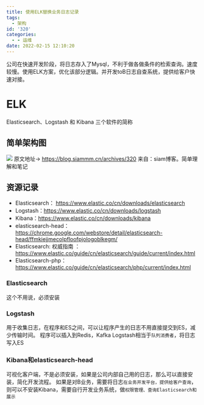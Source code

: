 ```yaml
---
title: 使用ELK替换业务日志记录
tags: 
  - 架构
id: '320'
categories:
  - - 运维
date: 2022-02-15 12:10:20
---
```


公司在快速开发阶段，将日志存入了Mysql，不利于做各做条件的检索查询。速度较慢。使用ELK方案，优化该部分逻辑。并开发toB日志自查系统，提供给客户快速对接。

# ELK

Elasticsearch、Logstash 和 Kibana 三个软件的简称

## 简单架构图

![](http://blog.siammm.cn/wp-content/uploads/2022/02/wp_editor_md_763628059c5ca787cf55fd1e6e5a9663.jpg) 原文地址-> https://blog.siammm.cn/archives/320 来自：siam博客。简单理解和笔记

## 资源记录

*   Elasticsearch： https://www.elastic.co/cn/downloads/elasticsearch
*   Logstash：https://www.elastic.co/cn/downloads/logstash
*   Kibana：https://www.elastic.co/cn/downloads/kibana
*   elasticsearch-head：https://chrome.google.com/webstore/detail/elasticsearch-head/ffmkiejjmecolpfloofpjologoblkegm/
*   Elasticsearch: 权威指南 ：https://www.elastic.co/guide/cn/elasticsearch/guide/current/index.html
*   Elasticsearch-php：https://www.elastic.co/guide/cn/elasticsearch/php/current/index.html

### Elasticsearch

这个不用说，必须安装

### Logstash

用于收集日志，在程序和ES之间，可以让程序产生的日志不用直接提交到ES，减少传输时间。 程序可以插入到Redis，Kafka Logstash相当于`队列消费者`，将日志写入ES

### Kibana和elasticsearch-head

可视化客户端，不是必须安装，如果是公司内部自己用的日志，那么可以直接安装，简化开发流程。 如果是对B业务，需要将日志`在业务开发平台，提供给客户查询`，则可以不安装Kibana，需要自行开发业务系统，做`权限管理、查询Elasticsearch和展示`